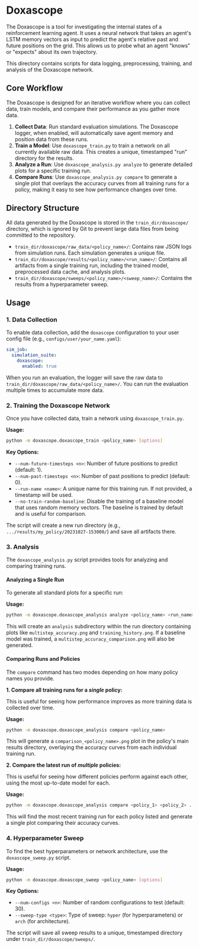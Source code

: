 # Doxascope

The Doxascope is a tool for investigating the internal states of a reinforcement learning agent. It uses a neural network that takes an agent's LSTM memory vectors as input to predict the agent's relative past and future positions on the grid. This allows us to probe what an agent "knows" or "expects" about its own trajectory.

This directory contains scripts for data logging, preprocessing, training, and analysis of the Doxascope network.

## Core Workflow

The Doxascope is designed for an iterative workflow where you can collect data, train models, and compare their performance as you gather more data.

1.  **Collect Data**: Run standard evaluation simulations. The Doxascope logger, when enabled, will automatically save agent memory and position data from these runs.
2.  **Train a Model**: Use `doxascope_train.py` to train a network on all currently available raw data. This creates a unique, timestamped "run" directory for the results.
3.  **Analyze a Run**: Use `doxascope_analysis.py analyze` to generate detailed plots for a specific training run.
4.  **Compare Runs**: Use `doxascope_analysis.py compare` to generate a single plot that overlays the accuracy curves from all training runs for a policy, making it easy to see how performance changes over time.

## Directory Structure

All data generated by the Doxascope is stored in the `train_dir/doxascope/` directory, which is ignored by Git to prevent large data files from being committed to the repository.

-   `train_dir/doxascope/raw_data/<policy_name>/`: Contains raw JSON logs from simulation runs. Each simulation generates a unique file.
-   `train_dir/doxascope/results/<policy_name>/<run_name>/`: Contains all artifacts from a single training run, including the trained model, preprocessed data cache, and analysis plots.
-   `train_dir/doxascope/sweeps/<policy_name>/<sweep_name>/`: Contains the results from a hyperparameter sweep.

## Usage

### 1. Data Collection

To enable data collection, add the `doxascope` configuration to your user config file (e.g., `configs/user/your_name.yaml`):

```yaml
sim_job:
  simulation_suite:
    doxascope:
      enabled: true
```

When you run an evaluation, the logger will save the raw data to `train_dir/doxascope/raw_data/<policy_name>/`. You can run the evaluation multiple times to accumulate more data.

### 2. Training the Doxascope Network

Once you have collected data, train a network using `doxascope_train.py`.

**Usage:**

```bash
python -m doxascope.doxascope_train <policy_name> [options]
```

**Key Options:**

-   `--num-future-timesteps <n>`: Number of future positions to predict (default: 1).
-   `--num-past-timesteps <n>`: Number of past positions to predict (default: 0).
-   `--run-name <name>`: A unique name for this training run. If not provided, a timestamp will be used.
-   `--no-train-random-baseline`: Disable the training of a baseline model that uses random memory vectors. The baseline is trained by default and is useful for comparison.

The script will create a new run directory (e.g., `.../results/my_policy/20231027-153000/`) and save all artifacts there.

### 3. Analysis

The `doxascope_analysis.py` script provides tools for analyzing and comparing training runs.

#### Analyzing a Single Run

To generate all standard plots for a specific run:

**Usage:**

```bash
python -m doxascope.doxascope_analysis analyze <policy_name> <run_name>
```

This will create an `analysis` subdirectory within the run directory containing plots like `multistep_accuracy.png` and `training_history.png`. If a baseline model was trained, a `multistep_accuracy_comparison.png` will also be generated.

#### Comparing Runs and Policies

The `compare` command has two modes depending on how many policy names you provide.

**1. Compare all training runs for a *single* policy:**

This is useful for seeing how performance improves as more training data is collected over time.

**Usage:**

```bash
python -m doxascope.doxascope_analysis compare <policy_name>
```

This will generate a `comparison_<policy_name>.png` plot in the policy's main results directory, overlaying the accuracy curves from each individual training run.

**2. Compare the latest run of *multiple* policies:**

This is useful for seeing how different policies perform against each other, using the most up-to-date model for each.

**Usage:**

```bash
python -m doxascope.doxascope_analysis compare <policy_1> <policy_2> ...
```

This will find the most recent training run for each policy listed and generate a single plot comparing their accuracy curves.

### 4. Hyperparameter Sweep

To find the best hyperparameters or network architecture, use the `doxascope_sweep.py` script.

**Usage:**

```bash
python -m doxascope.doxascope_sweep <policy_name> [options]
```

**Key Options:**

-   `--num-configs <n>`: Number of random configurations to test (default: 30).
-   `--sweep-type <type>`: Type of sweep: `hyper` (for hyperparameters) or `arch` (for architecture).

The script will save all sweep results to a unique, timestamped directory under `train_dir/doxascope/sweeps/`.
